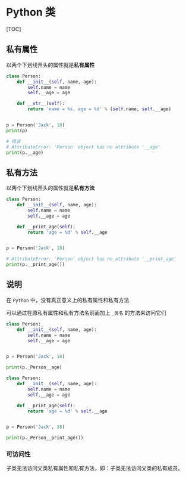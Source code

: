 # Python 类

[TOC]

##  私有属性

以两个下划线开头的属性就是**私有属性**

```Python
class Person:
    def __init__(self, name, age):
        self.name = name
        self.__age = age

    def __str__(self):
        return 'name = %s, age = %d' % (self.name, self.__age)


p = Person('Jack', 18)
print(p)

# 错误
# AttributeError: 'Person' object has no attribute '__age'
print(p.__age)
```

## 私有方法

以两个下划线开头的属性就是**私有方法**

```Python
class Person:
    def __init__(self, name, age):
        self.name = name
        self.__age = age

    def __print_age(self):
        return 'age = %d' % self.__age


p = Person('Jack', 18)

# AttributeError: 'Person' object has no attribute '__print_age'
print(p.__print_age())
```

## 说明

在 `Python` 中，没有真正意义上的私有属性和私有方法

可以通过在原私有属性和私有方法名前面加上 `_类名` 的方法来访问它们

```Python
class Person:
    def __init__(self, name, age):
        self.name = name
        self.__age = age


p = Person('Jack', 18)

print(p._Person__age)
```

```Python
class Person:
    def __init__(self, name, age):
        self.name = name
        self.__age = age

    def __print_age(self):
        return 'age = %d' % self.__age


p = Person('Jack', 18)

print(p._Person__print_age())
```

### 可访问性

子类无法访问父类私有属性和私有方法，即：子类无法访问父类的私有成员。